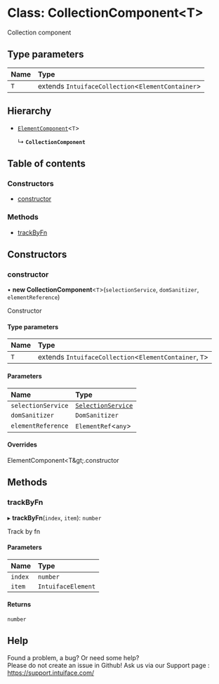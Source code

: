 # Class: CollectionComponent<T\>

Collection component

## Type parameters

| Name | Type |
| :------ | :------ |
| `T` | extends `IntuifaceCollection`<`ElementContainer`\> |

## Hierarchy

- [`ElementComponent`](ElementComponent.md)<`T`\>

  ↳ **`CollectionComponent`**

## Table of contents

### Constructors

- [constructor](CollectionComponent.md#constructor)

### Methods

- [trackByFn](CollectionComponent.md#trackbyfn)

## Constructors

### constructor

• **new CollectionComponent**<`T`\>(`selectionService`, `domSanitizer`, `elementReference`)

Constructor

#### Type parameters

| Name | Type |
| :------ | :------ |
| `T` | extends `IntuifaceCollection`<`ElementContainer`, `T`\> |

#### Parameters

| Name | Type |
| :------ | :------ |
| `selectionService` | [`SelectionService`](SelectionService.md) |
| `domSanitizer` | `DomSanitizer` |
| `elementReference` | `ElementRef`<`any`\> |

#### Overrides

ElementComponent&lt;T\&gt;.constructor

## Methods

### trackByFn

▸ **trackByFn**(`index`, `item`): `number`

Track by fn

#### Parameters

| Name | Type |
| :------ | :------ |
| `index` | `number` |
| `item` | `IntuifaceElement` |

#### Returns

`number`


## Help
Found a problem, a bug? Or need some help?  
Please do not create an issue in Github! Ask us via our Support page : https://support.intuiface.com/